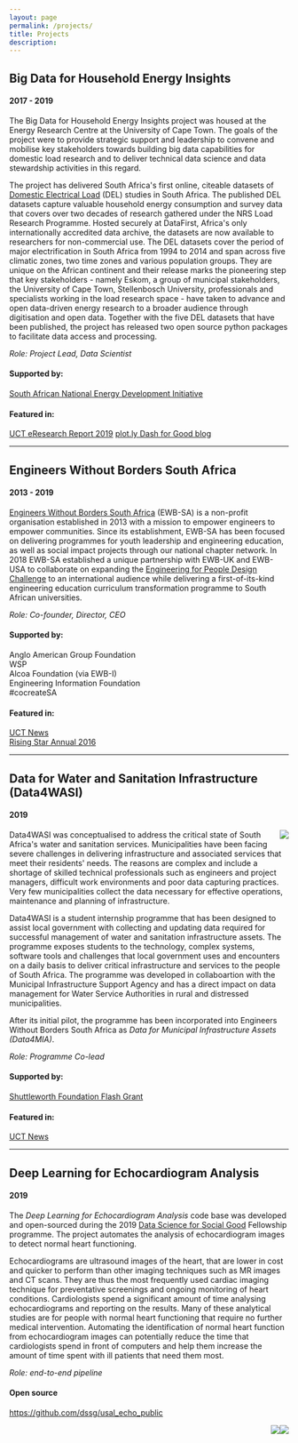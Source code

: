 ```yaml
---
layout: page
permalink: /projects/
title: Projects
description: 
---
```

## Big Data for Household Energy Insights

#### 2017 - 2019  
The Big Data for Household Energy Insights project was housed at the Energy Research Centre at the University of Cape Town. The goals of the project were to provide strategic support and leadership to convene and mobilise key stakeholders towards building big data capabilities for domestic load research and to deliver technical data science and data stewardship activities in this regard.

The project has delivered South Africa's first online, citeable datasets of <a href="https://www.datafirst.uct.ac.za/dataportal/index.php/catalog/DELS" target="_blank">Domestic Electrical Load</a> (DEL) studies in South Africa. The published DEL datasets capture valuable household energy consumption and survey data that covers over two decades of research gathered under the NRS Load Research Programme. Hosted securely at DataFirst, Africa's only internationally accredited data archive, the datasets are now available to researchers for non-commercial use. The DEL datasets cover the period of major electrification in South Africa from 1994 to 2014 and span across five climatic zones, two time zones and various population groups. They are unique on the African continent and their release marks the pioneering step that key stakeholders - namely Eskom, a group of municipal stakeholders, the University of Cape Town, Stellenbosch University, professionals and specialists working in the load research space - have taken to advance and open data-driven energy research to a broader audience through digitisation and open data. Together with the five DEL datasets that have been published, the project has released two open source python packages to facilitate data access and processing.

_Role: Project Lead, Data Scientist_

#### Supported by:  
<a href="https://www.sanedi.org.za/" target="_blank">South African National Energy Development Initiative</a>

#### Featured in:  
<a href="https://www.paperturn-view.com/?pid=NjY66984&v=1.1&p=24">UCT eResearch Report 2019</a>
<a href="https://plot.ly/resources/erc/" target="_blank">plot.ly Dash for Good blog</a>

---

## Engineers Without Borders South Africa

#### 2013 - 2019  
<a href="https://www.ewbsa.org" target="_blank">Engineers Without Borders South Africa</a> (EWB-SA) is a non-profit organisation established in 2013 with a mission to empower engineers to empower communities. Since its establishment, EWB-SA has been focused on delivering programmes for youth leadership and engineering education, as well as social impact projects through our national chapter network. In 2018 EWB-SA established a unique partnership with EWB-UK and EWB-USA to collaborate on expanding the <a href="https://www.ewb-uk.org/the-work/design-challenges/engineering-for-people-design-challenge/" target="_blank">Engineering for People Design Challenge</a> to an international audience while delivering a first-of-its-kind engineering education curriculum transformation programme to South African universities.

_Role: Co-founder, Director, CEO_  

#### Supported by:   
Anglo American Group Foundation  
WSP  
Alcoa Foundation (via EWB-I)  
Engineering Information Foundation  
\#cocreateSA  

#### Featured in:  
<a href="https://www.news.uct.ac.za/article/-2015-09-28-engineers-who-break-the-mould" target="_blank">UCT News</a>  
<a href="https://issuu.com/risingstarannual/docs/risingstar_annual_2016/48" target="_blank">Rising Star Annual 2016</a>

---

## Data for Water and Sanitation Infrastructure (Data4WASI) 

#### 2019  
<img class="col one first" style="float: right" src="{{ site.baseurl }}/assets/img/2019-06_Data4WASI_impact.png" >

Data4WASI was conceptualised to address the critical state of South Africa's water and sanitation services. Municipalities have been facing severe challenges in delivering infrastructure and associated services that meet their residents' needs. The reasons are complex and include a shortage of skilled technical professionals such as engineers and project managers, difficult work environments and poor data capturing practices. Very few municipalities collect the data necessary for effective operations, maintenance and planning of infrastructure. 

Data4WASI is a student internship programme that has been designed to assist local government with collecting and updating data required for successful management of water and sanitation infrastructure assets. The programme exposes students to the technology, complex systems, software tools and challenges that local government uses and encounters on a daily basis to deliver critical infrastructure and services to the people of South Africa. The programme was developed in collaboartion with the Municipal Infrastructure Support Agency and has a direct impact on data management for Water Service Authorities in rural and distressed municipalities.

After its initial pilot, the programme has been incorporated into Engineers Without Borders South Africa as _Data for Municipal Infrastructure Assets (Data4MIA)_.

_Role: Programme Co-lead_

#### Supported by:
<a href="https://www.shuttleworthfoundation.org/fellows/flash-grants/" target="_blank">Shuttleworth Foundation Flash Grant</a>

#### Featured in: 
<a href="https://www.news.uct.ac.za/article/-2019-08-21-ebe-students-ultimate-community-development-work" target="_blank">UCT News</a>

---

## Deep Learning for Echocardiogram Analysis
#### 2019  

The _Deep Learning for Echocardiogram Analysis_ code base was developed and open-sourced during the 2019 <a href="http://www.dssgfellowship.org/project/increasing_efficiency_heart_function_through_echocardiography/" target="_blank"> Data Science for Social Good</a> Fellowship programme. The project automates the analysis of echocardiogram images to detect normal heart functioning.

Echocardiograms are ultrasound images of the heart, that are lower in cost and quicker to perform than other imaging techniques such as MR images and CT scans. They are thus the most frequently used cardiac imaging technique for preventative screenings and ongoing monitoring of heart conditions. Cardiologists spend a significant amount of time analysing echocardiograms and reporting on the results. Many of these analytical studies are for people with normal heart functioning that require no further medical intervention. Automating the identification of normal heart function from echocardiogram images can potentially reduce the time that cardiologists spend in front of computers and help them increase the amount of time spent with ill patients that need them most.

_Role: end-to-end pipeline_

#### Open source  
<a href="https://github.com/dssg/usal_echo_public" target="_blank">https://github.com/dssg/usal_echo_public</a>

<img class="col half first" style="float: right" src="{{ site.baseurl }}/assets/img/automated_echo_analysis_future.jpg" >
<img class="col half first" style="float: right" src="{{ site.baseurl }}/assets/img/cardiologist_journey_2.jpg" >


